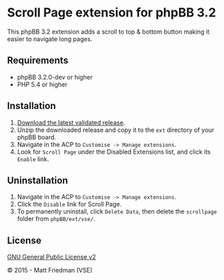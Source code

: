 # Scroll Page extension for phpBB 3.2

This phpBB 3.2 extension adds a scroll to top & bottom button making it easier to navigate long pages.

## Requirements
* phpBB 3.2.0-dev or higher
* PHP 5.4 or higher

## Installation
1. [Download the latest validated release](https://www.phpbb.com/customise/db/extension/scrollpage/).
2. Unzip the downloaded release and copy it to the `ext` directory of your phpBB board.
3. Navigate in the ACP to `Customise -> Manage extensions`.
4. Look for `Scroll Page` under the Disabled Extensions list, and click its `Enable` link.

## Uninstallation
1. Navigate in the ACP to `Customise -> Manage extensions`.
2. Click the `Disable` link for Scroll Page.
3. To permanently uninstall, click `Delete Data`, then delete the `scrollpage` folder from `phpBB/ext/vse/`.

## License
[GNU General Public License v2](http://opensource.org/licenses/GPL-2.0)

© 2015 - Matt Friedman (VSE)
